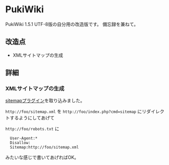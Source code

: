 # PukiWiki

PukiWiki 1.5.1 UTF-8版の自分用の改造版です。
備忘録を兼ねて。

## 改造点

- XMLサイトマップの生成

## 詳細

### XMLサイトマップの生成

[sitemapプラグイン](http://su-u.jp/juju/%A5%B5%A1%BC%A5%D0/PukiWiki/sitemap.html)を取り込みました。

`http://foo/sitemap.xml` を `http://foo/index.php?cmd=sitemap` にリダイレクトするようにしてあげて

`http://foo/robots.txt` に

```
  User-Agent:*
  Disallow:
  Sitemap:http://foo/sitemap.xml
```

みたいな感じで書いてあげればOK。
